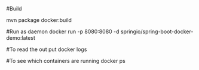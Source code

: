 #Build

mvn package docker:build


#Run as daemon 
docker run -p 8080:8080 -d springio/spring-boot-docker-demo:latest

#To read the out put
docker logs <containerid or at least a part of it>

#To see which containers are running
docker ps